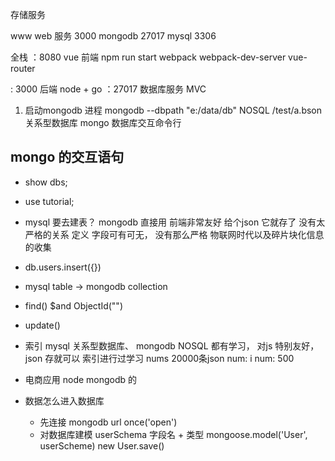 存储服务

www web 服务 3000
mongodb 27017
mysql 3306


全栈 
：8080 vue 前端 npm run start 
webpack webpack-dev-server
vue-router

: 3000 后端 node + go 
：27017 数据库服务 
MVC 

1.  启动mongodb 进程 
  mongodb --dbpath "e:/data/db"
  NOSQL /test/a.bson 
  关系型数据库
  mongo 数据库交互命令行 


## mongo 的交互语句
- show dbs;
- use tutorial;
- mysql 要去建表？
  mongodb 直接用
  前端非常友好
  给个json 它就存了 没有太严格的关系
  定义 字段可有可无， 没有那么严格
  物联网时代以及碎片块化信息的收集
- db.users.insert({})
- mysql table -> mongodb
collection
- find()
  $and
  ObjectId("")
- update()
- 索引
  mysql 关系型数据库、 mongodb NOSQL
  都有学习， 对js 特别友好， json 存就可以
  索引进行过学习
  nums 20000条json  num: i
  num: 500

- 电商应用
  node mongodb 的

- 数据怎么进入数据库
  - 先连接
    mongodb url once('open')
  - 对数据库建模
    userSchema 字段名 + 类型
    mongoose.model('User',
    userScheme)
    new User.save()